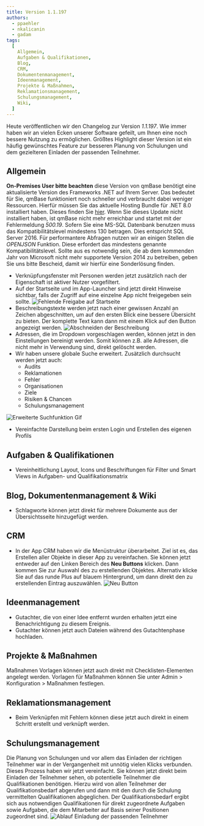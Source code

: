 ```yaml
---
title: Version 1.1.197
authors:
  - ppaehler
  - nkalicanin
  - gadam
tags:
  [
    Allgemein,
    Aufgaben & Qualifikationen,
    Blog,
    CRM,
    Dokumentenmanagement,
    Ideenmanagement,
    Projekte & Maßnahmen,
    Reklamationsmanagement,
    Schulungsmanagement,
    Wiki,
  ]
---
```


Heute veröffentlichen wir den Changelog zur Version _1.1.197_. Wie immer haben wir an vielen Ecken unserer Software gefeilt, um Ihnen eine noch bessere Nutzung zu ermöglichen.
Größtes Highlight dieser Version ist ein häufig gewünschtes Feature zur besseren Planung von Schulungen und dem gezielteren Einladen der passenden Teilnehmer.

<!--truncate-->

## Allgemein

**On-Premises User bitte beachten** diese Version von qmBase benötigt eine aktualisierte Version des Frameworks .NET auf Ihrem Server.
Das bedeutet für Sie, qmBase funktioniert noch schneller und verbraucht dabei weniger Ressourcen.
Hierfür müssen Sie das aktuelle Hosting Bundle für .NET 8.0 installiert haben. Dieses finden Sie [hier](https://dotnet.microsoft.com/en-us/download/dotnet/8.0).
Wenn Sie dieses Update nicht installiert haben, ist qmBase nicht mehr erreichbar und startet mit der Fehlermeldung _500.19_.
Sofern Sie eine MS-SQL Datenbank benutzen muss das Kompatibilitätslevel mindestens 130 betragen. Dies entspricht SQL Server 2016.
Für performantere Abfragen nutzen wir an einigen Stellen die _OPENJSON_ Funktion. Diese erfordert das mindestens genannte Kompatibilitätslevel.
Sollte aus es notwendig sein, die ab dem kommenden Jahr von Microsoft nicht mehr supportete Version 2014 zu betreiben, geben Sie uns bitte Bescheid, damit wir hierfür eine Sonderlösung finden.

- Verknüpfungsfenster mit Personen werden jetzt zusätzlich nach der Eigenschaft ist aktiver Nutzer vorgefiltert.
- Auf der Startseite und im App-Launcher sind jetzt direkt Hinweise sichtbar, falls der Zugriff auf eine einzelne App nicht freigegeben sein sollte.
  ![Fehlende Freigabe auf Startseite](https://caqadmin.blob.core.windows.net/public-screenshots/manual-screenshots/Screenshot%202023-11-21_startpageAccess.png)
- Beschreibungstexte werden jetzt nach einer gewissen Anzahl an Zeichen abgeschnitten, um auf den ersten Blick eine bessere Übersicht zu bieten. Der komplette Text kann dann mit einem Klick auf den Button angezeigt werden.
  ![Abschneiden der Beschreibung](https://caqadmin.blob.core.windows.net/public-screenshots/manual-screenshots/2023-11-21_description-truncate.png)
- Adressen, die im Dropdown vorgeschlagen werden, können jetzt in den Einstellungen bereinigt werden. Somit können z.B. alle Adressen, die nicht mehr in Verwendung sind, direkt gelöscht werden.
- Wir haben unsere globale Suche erweitert. Zusätzlich durchsucht werden jetzt auch:
  - Audits
  - Reklamationen
  - Fehler
  - Organisationen
  - Ziele
  - Risiken & Chancen
  - Schulungsmanagement

![Erweiterte Suchfunktion Gif](https://caqadmin.blob.core.windows.net/public-screenshots/manual-screenshots/Search_extension.gif)

- Vereinfachte Darstellung beim ersten Login und Erstellen des eigenen Profils

## Aufgaben & Qualifikationen

- Vereinheitlichung Layout, Icons und Beschriftungen für Filter und Smart Views in Aufgaben- und Qualifikationsmatrix

## Blog, Dokumentenmanagement & Wiki

- Schlagworte können jetzt direkt für mehrere Dokumente aus der Übersichtsseite hinzugefügt werden.

## CRM

- In der App CRM haben wir die Menüstruktur überarbeitet. Ziel ist es, das Erstellen aller Objekte in dieser App zu vereinfachen.
  Sie können jetzt entweder auf den Linken Bereich des **Neu Buttons** klicken. Dann kommen Sie zur Auswahl des zu erstellenden Objektes.
  Alternativ klicke Sie auf das runde Plus auf blauem Hintergrund, um dann direkt den zu erstellenden Eintrag auszuwählen.
  ![Neu Button](https://caqadmin.blob.core.windows.net/public-screenshots/manual-screenshots/Screenshot%202023-12-11_newButton.png)

## Ideenmanagement

- Gutachter, die von einer Idee entfernt wurden erhalten jetzt eine Benachrichtigung zu diesem Ereignis.
- Gutachter können jetzt auch Dateien während des Gutachtenphase hochladen.

## Projekte & Maßnahmen

Maßnahmen Vorlagen können jetzt auch direkt mit Checklisten-Elementen angelegt werden. Vorlagen für Maßnahmen können Sie unter Admin > Konfiguration > Maßnahmen festlegen.

## Reklamationsmanagement

- Beim Verknüpfen mit Fehlern können diese jetzt auch direkt in einem Schritt erstellt und verknüpft werden.

## Schulungsmanagement

Die Planung von Schulungen und vor allem das Einladen der richtigen Teilnehmer war in der Vergangenheit mit unnötig vielen Klicks verbunden.
Dieses Prozess haben wir jetzt vereinfacht. Sie können jetzt direkt beim Einladen der Teilnehmer sehen, ob potentielle Teilnehmer die Qualifikationen benötigen.
Hierzu wird von allen Teilnehmer der Qualifikationsbedarf abgerufen und dann mit den durch die Schulung vermittelten Qualifikationen abgeglichen.
Der Qualifikationsbedarf ergibt sich aus notwendigen Qualifikationen für direkt zugeordnete Aufgaben sowie Aufgaben, die dem Mitarbeiter auf Basis seiner Positionen zugeordnet sind.
![Ablauf Einladung der passenden Teilnehmer](https://caqadmin.blob.core.windows.net/public-screenshots/manual-screenshots/20231218_trainingRequiredQualifications.gif)
